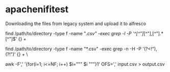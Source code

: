 # apachenifitest
Downloading the files from legacy system and upload it to alfresco

find /path/to/directory -type f -name "*.csv" -exec grep -l -P '^[^"]*[^"],[^"].*[^"]$' {} +

find /path/to/directory -type f -name "*.csv" -exec grep -n -H -P '(?<!"),(?!")' {} +
\


awk -F',' '{for(i=1; i<=NF; i++) $i="\"" $i "\""}1' OFS=',' input.csv > output.csv


